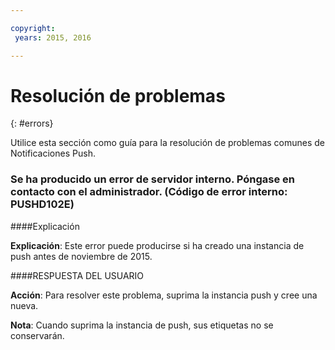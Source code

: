 ```yaml
---

copyright:
 years: 2015, 2016

---
```


# Resolución de problemas
{: #errors}

Utilice esta sección como guía para la resolución de problemas comunes de Notificaciones Push. 


### Se ha producido un error de servidor interno. Póngase en contacto con el administrador. (Código de error interno: PUSHD102E)

####Explicación

**Explicación**: Este error puede producirse si ha creado una instancia de push antes de noviembre de 2015.   

####RESPUESTA DEL USUARIO

**Acción**: Para resolver este problema, suprima la instancia push y cree una nueva. 

**Nota**: Cuando suprima la instancia de push, sus etiquetas no se conservarán. 


